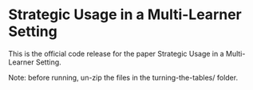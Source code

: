 # Strategic Usage in a Multi-Learner Setting

This is the official code release for the paper Strategic Usage in a Multi-Learner Setting.

Note: before running, un-zip the files in the turning-the-tables/ folder.
